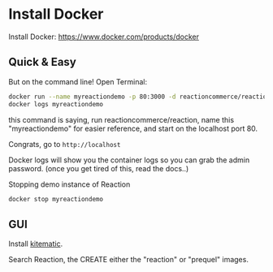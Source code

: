 # Install Docker

Install Docker: <https://www.docker.com/products/docker>

## Quick & Easy

But on the command line!
Open Terminal:

```sh
docker run --name myreactiondemo -p 80:3000 -d reactioncommerce/reaction:latest
docker logs myreactiondemo
```
this command is saying, run reactioncommerce/reaction, name this "myreactiondemo" for easier reference, and start on the localhost port 80.

Congrats, go to `http://localhost`

Docker logs will show you the container logs so you can grab the admin password. (once you get tired of this, read the docs..)

Stopping demo instance of Reaction

```sh
docker stop myreactiondemo
```

## GUI

Install [kitematic](https://github.com/docker/kitematic).

Search Reaction, the CREATE either the "reaction" or "prequel" images.
